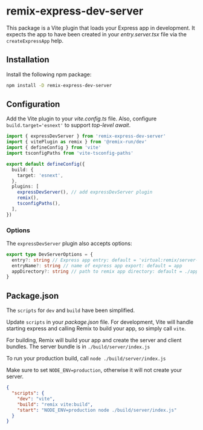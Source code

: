 # remix-express-dev-server

This package is a Vite plugin that loads your Express app in development. It
expects the app to have been created in your _entry.server.tsx_ file via the
`createExpressApp` help.

## Installation

Install the following npm package:

```bash
npm install -D remix-express-dev-server
```

## Configuration

Add the Vite plugin to your _vite.config.ts_ file. Also, configure
`build.target='esnext'` to support _top-level await_.

```ts
import { expressDevServer } from 'remix-express-dev-server'
import { vitePlugin as remix } from '@remix-run/dev'
import { defineConfig } from 'vite'
import tsconfigPaths from 'vite-tsconfig-paths'

export default defineConfig({
  build: {
    target: 'esnext',
  },
  plugins: [
    expressDevServer(), // add expressDevServer plugin
    remix(),
    tsconfigPaths(),
  ],
})
```

### Options

The `expressDevServer` plugin also accepts options:

```ts
export type DevServerOptions = {
  entry?: string // Express app entry: default = 'virtual:remix/server-build'
  entryName?: string // name of express app export: default = app
  appDirectory?: string // path to remix app directory: default = ./app
}
```

## Package.json

The `scripts` for `dev` and `build` have been simplified.

Update `scripts` in your _package.json_ file. For development, Vite will handle
starting express and calling Remix to build your app, so simply call `vite`.

For building, Remix will build your app and create the server and client bundles.
The server bundle is in `./build/server/index.js`

To run your production build, call `node ./build/server/index.js`

Make sure to set `NODE_ENV=production`, otherwise it will not create your server.

```json
{
  "scripts": {
    "dev": "vite",
    "build": "remix vite:build",
    "start": "NODE_ENV=production node ./build/server/index.js"
  }
}
```
